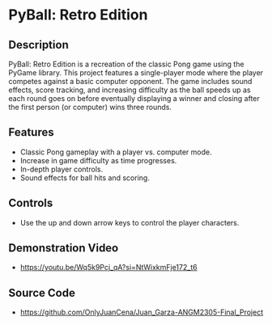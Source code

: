 # PyBall: Retro Edition

## Description
PyBall: Retro Edition is a recreation of the classic Pong game using the PyGame library.
This project features a single-player mode where the player competes against a basic computer opponent.
The game includes sound effects, score tracking, and increasing difficulty as the ball speeds up as each round goes on before eventually 
displaying a winner and closing after the first person (or computer) wins three rounds.

## Features
- Classic Pong gameplay with a player vs. computer mode.
- Increase in game difficulty as time progresses.
- In-depth player controls.
- Sound effects for ball hits and scoring.

## Controls
- Use the up and down arrow keys to control the player characters.

## Demonstration Video
- https://youtu.be/Wq5k9Pcj_qA?si=NtWixkmFje172_t6

## Source Code
- https://github.com/OnlyJuanCena/Juan_Garza-ANGM2305-Final_Project
